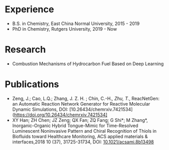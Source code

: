 # Experience
* B.S. in Chemistry, East China Normal University, 2015 - 2019
* PhD in Chemistry, Rutgers University, 2019 - Now

# Research
* Combustion Mechanisms of Hydrocarbon Fuel Based on Deep Learning

# Publications
* Zeng, J.; Cao, L.Q.; Zhang, J. Z. H. ; Chin, C.-H.*, Zhu, T.*, ReacNetGen: an Automatic Reaction Network Generator for Reactive Molecular Dynamic Simulations, DOI: [10.26434/chemrxiv.7421534](https://doi.org/10.26434/chemrxiv.7421534]
* XY Han; ZH Chen; JZ Zeng; QX Fan; ZQ Fang; G Shi*; M Zhang*, Inorganic-Organic Hybrid Tongue-Mimic for Time-Resolved Luminescent Noninvasive Pattern and Chiral Recognition of Thiols in Biofluids toward Healthcare Monitoring, ACS applied materials & interfaces,2018 10 (37), 31725-31734, DOI: [10.1021/acsami.8b13498](https://doi.org/10.1021/acsami.8b13498)

